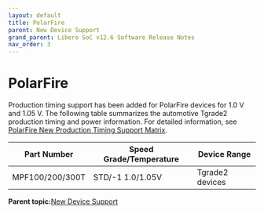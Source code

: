 ```yaml
---
layout: default
title: PolarFire
parent: New Device Support
grand_parent: Libero SoC v12.6 Software Release Notes
nav_order: 3
---
```

# PolarFire

Production timing support has been added for PolarFire devices for 1.0 V and 1.05 V. The following table summarizes the automotive Tgrade2 production timing and power information. For detailed information, see [PolarFire New Production Timing Support Matrix](GUID-596BDB37-E8F0-4BF2-9567-2A68CA45B740.md).

 |Part Number|Speed Grade/Temperature|Device Range|
|-----------|-----------------------|------------|
|MPF100/200/300T|STD/-1 1.0/1.05V|Tgrade2 devices|



**Parent topic:**[New Device Support](GUID-848E4FCE-4908-4CC6-BBDC-8F915A72ADB8.md)

